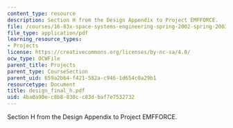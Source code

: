 ```yaml
---
content_type: resource
description: Section H from the Design Appendix to Project EMFFORCE.
file: /courses/16-83x-space-systems-engineering-spring-2002-spring-2003/4ba0a90ec8b8830cc83dbaf7e7532732_design_final_h.pdf
file_type: application/pdf
learning_resource_types:
- Projects
license: https://creativecommons.org/licenses/by-nc-sa/4.0/
ocw_type: OCWFile
parent_title: Projects
parent_type: CourseSection
parent_uid: 659a2b64-f421-582a-c946-1d654c0a29b1
resourcetype: Document
title: design_final_h.pdf
uid: 4ba0a90e-c8b8-830c-c83d-baf7e7532732
---
```

Section H from the Design Appendix to Project EMFFORCE.